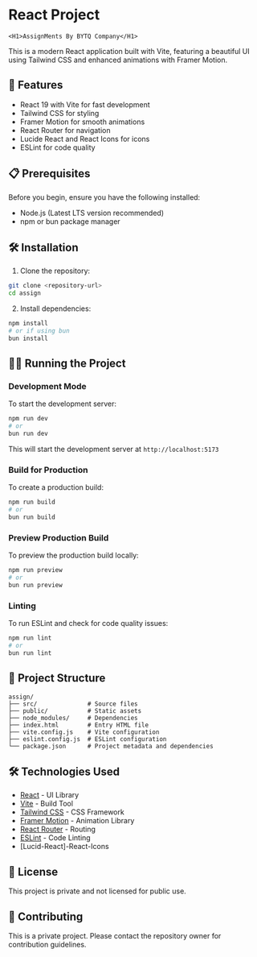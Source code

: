 # React Project

    <H1>AssignMents By BYTQ Company</H1>
This is a modern React application built with Vite, featuring a beautiful UI using Tailwind CSS and enhanced animations with Framer Motion.

## 🚀 Features

- React 19 with Vite for fast development
- Tailwind CSS for styling
- Framer Motion for smooth animations
- React Router for navigation
- Lucide React and React Icons for icons
- ESLint for code quality

## 📋 Prerequisites

Before you begin, ensure you have the following installed:

- Node.js (Latest LTS version recommended)
- npm or bun package manager

## 🛠️ Installation

1. Clone the repository:

```bash
git clone <repository-url>
cd assign
```

2. Install dependencies:

```bash
npm install
# or if using bun
bun install
```

## 🏃‍♂️ Running the Project

### Development Mode

To start the development server:

```bash
npm run dev
# or
bun run dev
```

This will start the development server at `http://localhost:5173`

### Build for Production

To create a production build:

```bash
npm run build
# or
bun run build
```

### Preview Production Build

To preview the production build locally:

```bash
npm run preview
# or
bun run preview
```

### Linting

To run ESLint and check for code quality issues:

```bash
npm run lint
# or
bun run lint
```

## 📁 Project Structure

```
assign/
├── src/              # Source files
├── public/           # Static assets
├── node_modules/     # Dependencies
├── index.html        # Entry HTML file
├── vite.config.js    # Vite configuration
├── eslint.config.js  # ESLint configuration
└── package.json      # Project metadata and dependencies
```

## 🛠️ Technologies Used

- [React](https://reactjs.org/) - UI Library
- [Vite](https://vitejs.dev/) - Build Tool
- [Tailwind CSS](https://tailwindcss.com/) - CSS Framework
- [Framer Motion](https://www.framer.com/motion/) - Animation Library
- [React Router](https://reactrouter.com/) - Routing
- [ESLint](https://eslint.org/) - Code Linting
- [Lucid-React]-React-Icons

## 📝 License

This project is private and not licensed for public use.

## 👥 Contributing

This is a private project. Please contact the repository owner for contribution guidelines.
